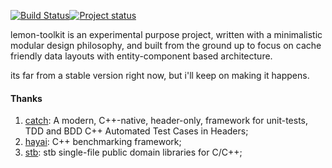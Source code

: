 [![Build Status](https://travis-ci.org/drunkenme/lemon-toolkit.svg?branch=master)](https://travis-ci.org/drunkenme/lemon-toolkit)[![Project status](https://img.shields.io/badge/status-active-brightgreen.svg)](#status)

lemon-toolkit is an experimental purpose project, written with a minimalistic modular design philosophy, and built from the ground up to focus on cache friendly data layouts with entity-component based architecture.

its far from a stable version right now, but i'll keep on making it happens.

#### Thanks
1. [catch](https://github.com/philsquared/Catch): A modern, C++-native, header-only, framework for unit-tests, TDD and BDD C++ Automated Test Cases in Headers;
1. [hayai](https://github.com/nickbruun/hayai): C++ benchmarking framework;
1. [stb](https://github.com/nothings/stb): stb single-file public domain libraries for C/C++;